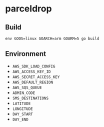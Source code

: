 # parceldrop

## Build

    env GOOS=linux GOARCH=arm GOARM=5 go build

## Environment
* `AWS_SDK_LOAD_CONFIG`
* `AWS_ACCESS_KEY_ID`
* `AWS_SECRET_ACCESS_KEY`
* `AWS_DEFAULT_REGION`
* `AWS_SQS_QUEUE`
* `ADMIN_CODE`
* `SMS_DESTINATIONS`
* `LATITUDE`
* `LONGITUDE`
* `DAY_START`
* `DAY_END`
